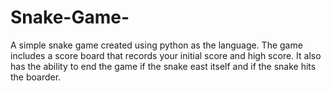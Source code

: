 # Snake-Game-
A simple snake game created using python as the language. The game includes a score board that records your initial score and high score. It also has the ability to end the game if the snake east itself and if the snake hits the boarder.  
